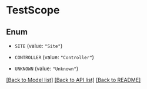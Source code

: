 # TestScope

## Enum


* `SITE` (value: `"Site"`)

* `CONTROLLER` (value: `"Controller"`)

* `UNKNOWN` (value: `"Unknown"`)


[[Back to Model list]](../README.md#documentation-for-models) [[Back to API list]](../README.md#documentation-for-api-endpoints) [[Back to README]](../README.md)


